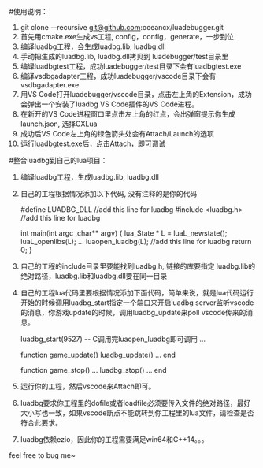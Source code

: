#使用说明：

1. git clone --recursive git@github.com:oceancx/luadebugger.git
1. 首先用cmake.exe生成vs工程, config，config，generate，一步到位
2. 编译luadbg工程，会生成luadbg.lib, luadbg.dll
3. 手动把生成的luadbg.lib, luadbg.dll拷贝到 luadebugger/test目录里
4. 编译luadbgtest工程，成功luadebugger/test目录下会有luadbgtest.exe
5. 编译vsdbgadapter工程，成功luadebugger/vscode目录下会有vsdbgadapter.exe
6. 用VS Code打开luadebugger/vscode目录，点击左上角的Extension，成功会弹出一个安装了luadbg VS Code插件的VS Code进程。
7. 在新开的VS Code进程窗口里点击左上角的红点，会出弹窗提示你生成launch.json, 选择CXLua
8. 成功后VS Code左上角的绿色箭头处会有Attach/Launch的选项
9. 运行luadbgtest.exe后，点击Attach，即可调试

#整合luadbg到自己的lua项目：

1. 编译luadbg工程，生成luadbg.lib, luadbg.dll
2. 自己的工程根据情况添加以下代码, 没有注释的是你的代码

    #define LUADBG_DLL          //add this line for luadbg 
    #include <luadbg.h>         //add this line for luadbg 
    
    int main(int argc ,char** argv)
    {
        lua_State * L = luaL_newstate();
        luaL_openlibs(L); 
        ...
        luaopen_luadbg(L);      //add this line for luadbg 
        return 0;
    }

3. 自己的工程的include目录里要能找到luadbg.h, 链接的库要指定 luadbg.lib的绝对路径，luadbg.lib和luadbg.dll要在同一目录
4. 自己的工程lua代码里要根据情况添加下面代码，简单来说，就是lua代码运行开始的时候调用luadbg_start指定一个端口来开启luadbg server监听vscode的消息，你游戏update的时候，调用luadbg_update来poll vscode传来的消息。
    
    luadbg_start(9527) -- C调用完luaopen_luadbg即可调用
    ...

    function game_update()
        luadbg_update() 
        ...
    end

    function game_stop()
        ...
        luadbg_stop()
        ...
    end

5. 运行你的工程，然后vscode来Attach即可。
6. luadbg要求你工程里的dofile或者loadfile必须要传入文件的绝对路径，最好大小写也一致，如果vscode断点不能跳转到你工程里的lua文件，请检查是否符合此要求。
7. luadbg依赖ezio，因此你的工程需要满足win64和C++14。。。

feel free to bug me~
